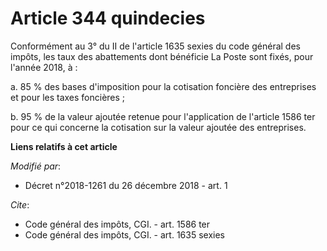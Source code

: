 # Article 344 quindecies

Conformément au 3° du II de l'article 1635 sexies du code général des impôts, les taux des abattements dont bénéficie La
Poste sont fixés, pour l'année 2018, à :

a. 85 % des bases d'imposition pour la cotisation foncière des entreprises et pour les taxes foncières ;

b. 95 % de la valeur ajoutée retenue pour l'application de l'article 1586 ter pour ce qui concerne la cotisation sur la
valeur ajoutée des entreprises.

**Liens relatifs à cet article**

_Modifié par_:

  - Décret n°2018-1261 du 26 décembre 2018 - art. 1

_Cite_:

  - Code général des impôts, CGI. - art. 1586 ter
  - Code général des impôts, CGI. - art. 1635 sexies
